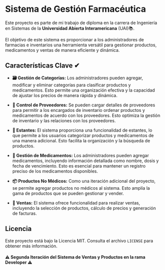 # Sistema de Gestión Farmacéutica

Este proyecto es parte de mi trabajo de diploma en la carrera de Ingeniería en Sistemas de la **Universidad Abierta Interamericana** (UAI)📚. 

El objetivo de este sistema es proporcionar a los administradores de farmacias e inventarios una herramienta versátil para gestionar productos, medicamentos y ventas de manera eficiente y dinámica.

## Características Clave ✔

- **🗃 Gestión de Categorías:** Los administradores pueden agregar, modificar y eliminar categorías para clasificar productos y medicamentos. Esto permite una organización efectiva y la capacidad de ajustar los precios de manera rápida y dinámica.

- **🚚 Control de Proveedores:** Se pueden cargar detalles de proveedores para permitir a los encargados de inventario ordenar productos y medicamentos de acuerdo con los proveedores. Esto optimiza la gestión de inventario y las relaciones con los proveedores.

- **🍱 Estantes:** El sistema proporciona una funcionalidad de estantes, lo que permite a los usuarios categorizar productos y medicamentos de una manera adicional. Esto facilita la organización y la búsqueda de productos.

- **💊 Gestión de Medicamentos:** Los administradores pueden agregar medicamentos, incluyendo información detallada como nombre, dosis y fecha de vencimiento. Esto es esencial para mantener un registro preciso de los medicamentos disponibles.

- **📦 Productos No Médicos:** Como una iteración adicional del proyecto, se permite agregar productos no médicos al sistema. Esto amplía la gama de productos que se pueden gestionar y vender.

- **🛒 Ventas:** El sistema ofrece funcionalidad para realizar ventas, incluyendo la selección de productos, cálculo de precios y generación de facturas.

## Licencia

Este proyecto está bajo la Licencia MIT. Consulta el archivo `LICENSE` para obtener más información.

#### :warning: Segunda Iteración del Sistema de Ventas y Productos en la rama Developer :warning:

